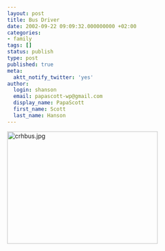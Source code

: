 ```yaml
---
layout: post
title: Bus Driver
date: 2002-09-22 09:09:32.000000000 +02:00
categories:
- family
tags: []
status: publish
type: post
published: true
meta:
  aktt_notify_twitter: 'yes'
author:
  login: shanson
  email: papascott-wp@gmail.com
  display_name: PapaScott
  first_name: Scott
  last_name: Hanson
---
```

<p><img alt="crhbus.jpg" src="http://www.papascott.de/wordpress/wp-content/uploads/2002/09/crhbus.jpg" width="350" height="262" border="0" /></p>
